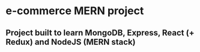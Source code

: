 # e-commerce MERN project

## Project built to learn MongoDB, Express, React (+ Redux) and NodeJS (MERN stack)
